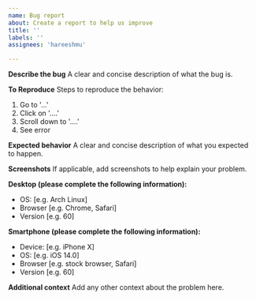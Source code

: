 ```yaml
---
name: Bug report
about: Create a report to help us improve
title: ''
labels: ''
assignees: 'hareeshmu'

---
```


**Describe the bug**
A clear and concise description of what the bug is.

**To Reproduce**
Steps to reproduce the behavior:
1. Go to '...'
2. Click on '....'
3. Scroll down to '....'
4. See error

**Expected behavior**
A clear and concise description of what you expected to happen.

**Screenshots**
If applicable, add screenshots to help explain your problem.

**Desktop (please complete the following information):**
 - OS: [e.g. Arch Linux]
 - Browser [e.g. Chrome, Safari]
 - Version [e.g. 60]

**Smartphone (please complete the following information):**
 - Device: [e.g. iPhone X]
 - OS: [e.g. iOS 14.0]
 - Browser [e.g. stock browser, Safari]
 - Version [e.g. 60]

**Additional context**
Add any other context about the problem here.
